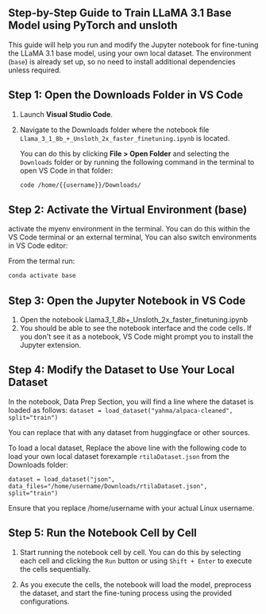 ## **Step-by-Step Guide to Train LLaMA 3.1 Base Model using PyTorch and unsloth**

This guide will help you run and modify the Jupyter notebook for fine-tuning the LLaMA 3.1 base model, using your own local dataset. The environment (`base`) is already set up, so no need to install additional dependencies unless required.

## **Step 1: Open the Downloads Folder in VS Code**

1. Launch **Visual Studio Code**.
2. Navigate to the Downloads folder where the notebook file `Llama_3_1_8b_+_Unsloth_2x_faster_finetuning.ipynb` is located.

   You can do this by clicking **File > Open Folder** and selecting the `Downloads` folder or by running the following command in the terminal to open VS Code in that folder:

   ```bash
   code /home/{{username}}/Downloads/
   ```

## **Step 2: Activate the Virtual Environment (base)**

activate the myenv environment in the terminal. You can do this within the VS Code terminal or an external terminal, You can also switch environments in VS Code editor:

From the termal run:

```bash
conda activate base
```

## **Step 3: Open the Jupyter Notebook in VS Code**

1. Open the notebook Llama*3_1_8b*+\_Unsloth_2x_faster_finetuning.ipynb
2. You should be able to see the notebook interface and the code cells. If you don't see it as a notebook, VS Code might prompt you to install the Jupyter extension.

## **Step 4: Modify the Dataset to Use Your Local Dataset**

In the notebook, Data Prep Section, you will find a line where the dataset is loaded as follows:
`dataset = load_dataset("yahma/alpaca-cleaned", split="train")`

You can replace that with any dataset from huggingface or other sources.

To load a local dataset, Replace the above line with the following code to load your own local dataset forexample `rtilaDataset.json` from the Downloads folder:

`dataset = load_dataset("json", data_files="/home/username/Downloads/rtilaDataset.json", split="train")
`

Ensure that you replace /home/username with your actual Linux username.

## **Step 5: Run the Notebook Cell by Cell**

1. Start running the notebook cell by cell. You can do this by selecting each cell and clicking the `Run` button or using `Shift + Enter` to execute the cells sequentially.

2. As you execute the cells, the notebook will load the model, preprocess the dataset, and start the fine-tuning process using the provided configurations.

